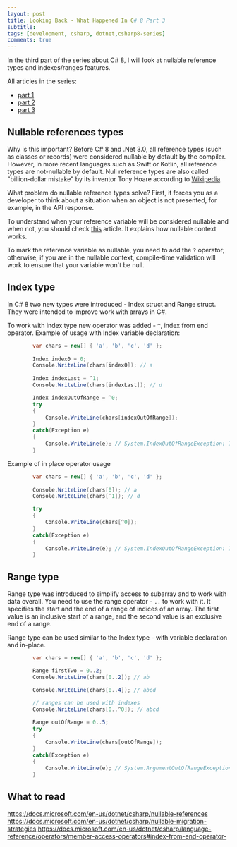 ```yaml
---
layout: post
title: Looking Back - What Happened In C# 8 Part 3
subtitle: 
tags: [development, csharp, dotnet,csharp8-series]
comments: true
---
```


In the third part of the series about C# 8, I will look at nullable reference types and indexes/ranges features.

All articles in the series:
- [part 1](https://flerka.github.io/personal-blog/2022-05-25-whats-new-in-net-csharp-8-part1/)
- [part 2](https://flerka.github.io/personal-blog/2022-05-28-whats-new-in-net-csharp-8-part2/)
- [part 3](https://flerka.github.io/personal-blog/2022-05-28-whats-new-in-net-csharp-8-part3/)

## Nullable references types
Why is this important? Before C# 8 and .Net 3.0, all reference types (such as classes or records) were considered nullable by default by the compiler. However, in more recent languages such as Swift or Kotlin, all reference types are not-nullable by default. Null reference types are also called "billion-dollar mistake" by its inventor Tony Hoare according to [Wikipedia](https://en.wikipedia.org/wiki/Tony_Hoare#Apologies_and_retractions).

What problem do nullable reference types solve? First, it forces you as a developer to think about a situation when an object is not presented, for example, in the API response.

To understand when your reference variable will be considered nullable and when not, you should check [this](https://docs.microsoft.com/en-us/dotnet/csharp/nullable-references#nullable-contexts) article. It explains how nullable context works.

To mark the reference variable as nullable, you need to add the `?` operator; otherwise, if you are in the nullable context, compile-time validation will work to ensure that your variable won't be null.

## Index type
In C# 8 two new types were introduced - Index struct and Range struct. They were intended to improve work with arrays in C#.

To work with index type new operator was added - `^`, index from end operator. Example of usage with Index variable declaration:

```csharp
        var chars = new[] { 'a', 'b', 'c', 'd' };
        
        Index index0 = 0;
        Console.WriteLine(chars[index0]); // a
            
        Index indexLast = ^1;
        Console.WriteLine(chars[indexLast]); // d

        Index indexOutOfRange = ^0;
        try
        {
            Console.WriteLine(chars[indexOutOfRange]);
        }
        catch(Exception e)
        {
            Console.WriteLine(e); // System.IndexOutOfRangeException: Index was outside the bounds of the array.
        }
```

Example of in place operator usage
```csharp
        var chars = new[] { 'a', 'b', 'c', 'd' };
        
        Console.WriteLine(chars[0]); // a
        Console.WriteLine(chars[^1]); // d

        try
        {
            Console.WriteLine(chars[^0]);
        }
        catch(Exception e)
        {
            Console.WriteLine(e); // System.IndexOutOfRangeException: Index was outside the bounds of the array.
        }
```

## Range type
Range type was introduced to simplify access to subarray and to work with data overall. You need to use the range operator - `..` to work with it. It specifies the start and the end of a range of indices of an array. The first value is an inclusive start of a range, and the second value is an exclusive end of a range. 

Range type can be used similar to the Index type - with variable declaration and in-place. 

```csharp
        var chars = new[] { 'a', 'b', 'c', 'd' };

        Range firstTwo = 0..2;
        Console.WriteLine(chars[0..2]); // ab

        Console.WriteLine(chars[0..4]); // abcd
        
        // ranges can be used with indexes
        Console.WriteLine(chars[0..^0]); // abcd

        Range outOfRange = 0..5;
        try
        {
            Console.WriteLine(chars[outOfRange]);
        }
        catch(Exception e)
        {
            Console.WriteLine(e); // System.ArgumentOutOfRangeException: Specified argument was out of the range of valid values.
        }
```

## What to read
https://docs.microsoft.com/en-us/dotnet/csharp/nullable-references
https://docs.microsoft.com/en-us/dotnet/csharp/nullable-migration-strategies
https://docs.microsoft.com/en-us/dotnet/csharp/language-reference/operators/member-access-operators#index-from-end-operator-